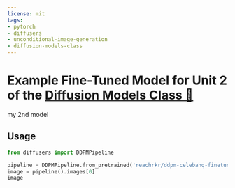 ```yaml
---
license: mit
tags:
- pytorch
- diffusers
- unconditional-image-generation
- diffusion-models-class
---
```


# Example Fine-Tuned Model for Unit 2 of the [Diffusion Models Class 🧨](https://github.com/huggingface/diffusion-models-class)

my 2nd model

## Usage

```python
from diffusers import DDPMPipeline

pipeline = DDPMPipeline.from_pretrained('reachrkr/ddpm-celebahq-finetuned-butterflies-2epochs-1')
image = pipeline().images[0]
image
```
